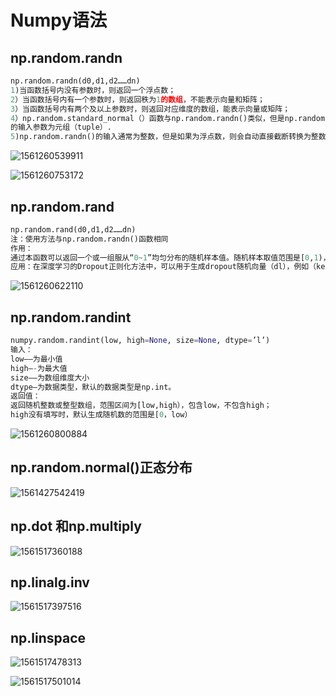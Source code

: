 # Numpy语法

## np.random.randn

```python
np.random.randn(d0,d1,d2……dn) 
1)当函数括号内没有参数时，则返回一个浮点数； 
2）当函数括号内有一个参数时，则返回秩为1的数组，不能表示向量和矩阵； 
3）当函数括号内有两个及以上参数时，则返回对应维度的数组，能表示向量或矩阵； 
4）np.random.standard_normal（）函数与np.random.randn()类似，但是np.random.standard_normal（）
的输入参数为元组（tuple）. 
5)np.random.randn()的输入通常为整数，但是如果为浮点数，则会自动直接截断转换为整数。

```

![1561260539911](C:\Users\nihaopeng\AppData\Roaming\Typora\typora-user-images\1561260539911.png)

![1561260753172](C:\Users\nihaopeng\AppData\Roaming\Typora\typora-user-images\1561260753172.png)





## np.random.rand

```python
np.random.rand(d0,d1,d2……dn) 
注：使用方法与np.random.randn()函数相同 
作用： 
通过本函数可以返回一个或一组服从“0~1”均匀分布的随机样本值。随机样本取值范围是[0,1)，不包括1。 
应用：在深度学习的Dropout正则化方法中，可以用于生成dropout随机向量（dl），例如（keep_prob表示保留神经元的比例）：dl = np.random.rand(al.shape[0],al.shape[1]) < keep_prob

```

![1561260622110](C:\Users\nihaopeng\AppData\Roaming\Typora\typora-user-images\1561260622110.png)





## np.random.randint

```python
numpy.random.randint(low, high=None, size=None, dtype=’l’) 
输入： 
low—–为最小值 
high—-为最大值 
size—–为数组维度大小 
dtype—为数据类型，默认的数据类型是np.int。 
返回值： 
返回随机整数或整型数组，范围区间为[low,high），包含low，不包含high； 
high没有填写时，默认生成随机数的范围是[0，low）

```

![1561260800884](C:\Users\nihaopeng\AppData\Roaming\Typora\typora-user-images\1561260800884.png)

## np.random.normal()正态分布

![1561427542419](C:\Users\nihaopeng\AppData\Roaming\Typora\typora-user-images\1561427542419.png)



## np.dot 和np.multiply

![1561517360188](C:\Users\nihaopeng\AppData\Roaming\Typora\typora-user-images\1561517360188.png)



## **np.linalg.inv**

![1561517397516](C:\Users\nihaopeng\AppData\Roaming\Typora\typora-user-images\1561517397516.png)



## np.linspace

![1561517478313](C:\Users\nihaopeng\AppData\Roaming\Typora\typora-user-images\1561517478313.png)

![1561517501014](C:\Users\nihaopeng\AppData\Roaming\Typora\typora-user-images\1561517501014.png)



